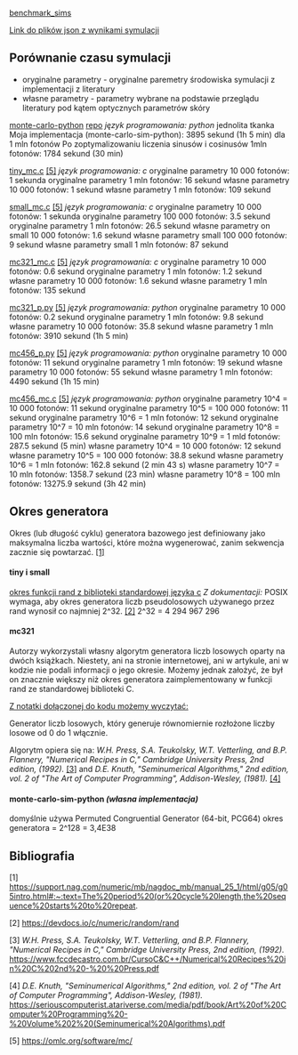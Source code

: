
[benchmark_sims](benchmark_sims)

[Link do plików json z wynikami symulacji](https://drive.google.com/drive/folders/1VByTZKmBNYR8t2rjlFV-DcrW1aDlFMf-?usp=sharing)

## Porównanie czasu symulacji

- oryginalne parametry - oryginalne paremetry środowiska symulacji z implementacji z literatury
- własne parametry - parametry wybrane na podstawie przeglądu literatury pod kątem optycznych parametrów skóry

<u>monte-carlo-python</u>
[repo](https://github.com/Mateuszq28/monte-carlo-sim-python)
*język programowania: python*
jednolita tkanka
Moja implementacja (monte-carlo-sim-python): 3895 sekund (1h 5 min) dla 1 mln fotonów
Po zoptymalizowaniu liczenia sinusów i cosinusów 1mln fotonów: 1784 sekund (30 min)

<u>tiny_mc.c</u>
[[5]](#5)
*język programowania: c*
oryginalne parametry 10 000 fotonów: 1 sekunda
oryginalne parametry 1 mln fotonów: 16 sekund
własne parametry 10 000 fotonów: 1 sekund
własne parametry 1 mln fotonów: 109 sekund

<u>small_mc.c</u>
[[5]](#5)
*język programowania: c*
oryginalne parametry 10 000 fotonów: 1 sekunda
oryginalne parametry 100 000 fotonów: 3.5 sekund
oryginalne parametry 1 mln fotonów: 26.5 sekund
własne parametry on small 10 000 fotonów: 1.6 sekund
własne parametry small 100 000 fotonów: 9 sekund
własne parametry small 1 mln fotonów: 87 sekund

<u>mc321_mc.c</u>
[[5]](#5)
*język programowania: c*
oryginalne parametry 10 000 fotonów: 0.6 sekund
oryginalne parametry 1 mln fotonów: 1.2 sekund
własne parametry 10 000 fotonów: 1.6 sekund
własne parametry 1 mln fotonów: 135 sekund

<u>mc321_p.py</u>
[[5]](#5)
*język programowania: python*
oryginalne parametry 10 000 fotonów: 0.2 sekund
oryginalne parametry 1 mln fotonów: 9.8 sekund
własne parametry 10 000 fotonów: 35.8 sekund
własne parametry 1 mln fotonów: 3910 sekund (1h 5 min)

<u>mc456_p.py</u>
[[5]](#5)
*język programowania: python*
oryginalne parametry 10 000 fotonów: 11 sekund
oryginalne parametry 1 mln fotonów: 19 sekund
własne parametry 10 000 fotonów: 55 sekund
własne parametry 1 mln fotonów: 4490 sekund (1h 15 min)

<u>mc456_mc.c</u>
[[5]](#5)
*język programowania: python*
oryginalne parametry 10^4 = 10 000 fotonów: 11 sekund
oryginalne parametry 10^5 = 100 000 fotonów: 11 sekund
oryginalne parametry 10^6 = 1 mln fotonów: 12 sekund
oryginalne parametry 10^7 = 10 mln fotonów: 14 sekund
oryginalne parametry 10^8 = 100 mln fotonów: 15.6 sekund
oryginalne parametry 10^9 = 1 mld fotonów: 287.5 sekund (5 min)
własne parametry 10^4 = 10 000 fotonów: 12 sekund
własne parametry 10^5 = 100 000 fotonów: 38.8 sekund
własne parametry 10^6 = 1 mln fotonów: 162.8 sekund (2 min 43 s)
własne parametry 10^7 = 10 mln fotonów: 1358.7 sekund (23 min)
własne parametry 10^8 = 100 mln fotonów: 13275.9 sekund (3h 42 min)


<!--
overflow and too less digits in print e notation
<u>mc456_mc.c</u>
*programming language: python*
original parameters 10^4 = 10 000 photons: 8.0297 seconds
original parameters 10^5 = 100 000 photons: 7.9869 seconds
original parameters 10^6 = 1 mln photons: 9.4164 seconds
original parameters 10^7 = 10 mln photons: 12.6733 seconds
original parameters 10^8 = 100 mln photons: 36.6226 seconds
original parameters 10^9 = 1 mld photons: 290.9062 seconds (5min)
my parameters on mc456 10^4 = 10 000 photons: 10.5652 seconds
my parameters on mc456 10^5 = 100 000 photons: 23.9545 seconds
my parameters on mc456 10^6 = 1 mln photons: 151.7471 seconds
my parameters on mc456 10^7 = 10 mln photons: 1356.2483 seconds (23 min)
my parameters on mc456 10^8 = 100 mln photons: 13290.7210 seconds (3h 42 min)
-->

## Okres generatora

Okres (lub długość cyklu) generatora bazowego jest definiowany jako maksymalna liczba wartości, które można wygenerować, zanim sekwencja zacznie się powtarzać. [[1]](#1)

#### tiny i small
<u>okres funkcji rand z biblioteki standardowej języka c</u>
*Z dokumentacji:*
POSIX wymaga, aby okres generatora liczb pseudolosowych używanego przez rand wynosił co najmniej 2^32. [[2]](#2)
2^32 = 4 294 967 296

#### mc321
Autorzy wykorzystali własny algorytm generatora liczb losowych oparty na dwóch książkach. Niestety, ani na stronie internetowej, ani w artykule, ani w kodzie nie podali informacji o jego okresie. Możemy jednak założyć, że był on znacznie większy niż okres generatora zaimplementowany w funkcji rand ze standardowej biblioteki C.

<u>Z notatki dołączonej do kodu możemy wyczytać:</u>

Generator liczb losowych, który generuje równomiernie rozłożone liczby losowe od 0 do 1 włącznie.

Algorytm opiera się na:
*W.H. Press, S.A. Teukolsky, W.T. Vetterling, and B.P.
Flannery, "Numerical Recipes in C," Cambridge University
Press, 2nd edition, (1992).* [[3]](#3)
and
*D.E. Knuth, "Seminumerical Algorithms," 2nd edition, vol. 2
of "The Art of Computer Programming", Addison-Wesley, (1981).* [[4]](#4)

#### monte-carlo-sim-python *(własna implementacja)*
domyślnie używa Permuted Congruential Generator (64-bit, PCG64)
okres generatora = 2^128 = 3,4E38



## Bibliografia

<a name="1"></a>[1] https://support.nag.com/numeric/mb/nagdoc_mb/manual_25_1/html/g05/g05intro.html#:~:text=The%20period%20(or%20cycle%20length,the%20sequence%20starts%20to%20repeat.

<a name="2"></a>[2] https://devdocs.io/c/numeric/random/rand

<a name="3"></a> [3] *W.H. Press, S.A. Teukolsky, W.T. Vetterling, and B.P.
Flannery, "Numerical Recipes in C," Cambridge University
Press, 2nd edition, (1992).*
https://www.fccdecastro.com.br/CursoC&C++/Numerical%20Recipes%20in%20C%202nd%20-%20%20Press.pdf

<a name="4"></a> [4] *D.E. Knuth, "Seminumerical Algorithms," 2nd edition, vol. 2
of "The Art of Computer Programming", Addison-Wesley, (1981).*
https://seriouscomputerist.atariverse.com/media/pdf/book/Art%20of%20Computer%20Programming%20-%20Volume%202%20(Seminumerical%20Algorithms).pdf

<a name="5"></a> [5] https://omlc.org/software/mc/











<!-- ENGLISH -->
<!-- 
## Time comparison

<u>monte-carlo-python</u>
[repo](https://github.com/Mateuszq28/monte-carlo-sim-python)
*programming language: python*
homogeneous tissue
My sim time (monte-carlo-sim-python): 3895.3408 seconds (1h 5 min) for 1 mln photons

<u>tiny_mc.c</u>
*programming language: c*
original parameters 10 000 photons: 1.2420 seconds
original parameters 1 mln photons: 16.6361 seconds
my parameters on tiny 10 000 photons: 1.1717 seconds
my parameters on tiny 1 mln photons: 108.9439 seconds

<u>small_mc.c</u>
*programming language: c*
original parameters 10 000 photons: 1.1567 seconds
original parameters 100 000 photons: 3.4751 seconds
original parameters 1 mln photons: 26.5167 seconds
my parameters on small 10 000 photons: 1.7543 seconds
my parameters on small 100 000 photons: 8.9404 seconds
my parameters on small 1 mln photons: 86.9339 seconds

<u>mc321_mc.c</u>
*programming language: c*
original parameters 10 000 photons: 0.6321 seconds
original parameters 1 mln photons: 1.2259 seconds
my parameters on mc321 10 000 photons: 1.5611 seconds
my parameters on mc321 1 mln photons: 134.7727 seconds

<u>mc321_p.py</u>
*programming language: python*
original parameters 10 000 photons: 0.2350 seconds
original parameters 1 mln photons: 9.8403 seconds
my parameters on mc321 10 000 photons: 35.7755 seconds
my parameters on mc321 1 mln photons: 3910.4484 seconds (1h 5 min)

<u>mc456_p.py</u>
*programming language: python*
original parameters 10 000 photons: 10.8785 seconds
original parameters 1 mln photons: 19.1455 seconds
my parameters on mc456 10 000 photons: 55.4248 seconds
my parameters on mc456 1 mln photons: 4490.3612 seconds (1h 15 min)

<u>mc456_mc.c</u>
*programming language: python*
original parameters 10^4 = 10 000 photons: 11.0115 seconds
original parameters 10^5 = 100 000 photons: 11.3500 seconds
original parameters 10^6 = 1 mln photons: 12.0787 seconds
original parameters 10^7 = 10 mln photons: 14.1013 seconds
original parameters 10^8 = 100 mln photons: 15.6716 seconds
original parameters 10^9 = 1 mld photons: 287.5533 seconds (5 min)
my parameters on mc456 10^4 = 10 000 photons: 12.4692 seconds
my parameters on mc456 10^5 = 100 000 photons: 38.7502 seconds
my parameters on mc456 10^6 = 1 mln photons: 162.7858 seconds (2 min 43 s)
my parameters on mc456 10^7 = 10 mln photons: 1358.7487 seconds (23 min)
my parameters on mc456 10^8 = 100 mln photons: 13275.9499 seconds (3h 42 min)
-->

<!--
overflow and too less digits in print e notation
<u>mc456_mc.c</u>
*programming language: python*
original parameters 10^4 = 10 000 photons: 8.0297 seconds
original parameters 10^5 = 100 000 photons: 7.9869 seconds
original parameters 10^6 = 1 mln photons: 9.4164 seconds
original parameters 10^7 = 10 mln photons: 12.6733 seconds
original parameters 10^8 = 100 mln photons: 36.6226 seconds
original parameters 10^9 = 1 mld photons: 290.9062 seconds (5min)
my parameters on mc456 10^4 = 10 000 photons: 10.5652 seconds
my parameters on mc456 10^5 = 100 000 photons: 23.9545 seconds
my parameters on mc456 10^6 = 1 mln photons: 151.7471 seconds
my parameters on mc456 10^7 = 10 mln photons: 1356.2483 seconds (23 min)
my parameters on mc456 10^8 = 100 mln photons: 13290.7210 seconds (3h 42 min)
-->

<!-- ## Generator period

The period (or cycle length) of a base generator is defined as the maximum number of values that can be generated before the sequence starts to repeat. [[1]](#1)

#### tiny and small
<u>c stdlib rand function perioid</u>
*From documentation:*
POSIX requires that the period of the pseudo-random number generator used by rand be at least 2^32. [[2]](#2)
2^32 = 4 294 967 296

#### mc321
The authors used their own random number generator algorithm based on two books. Unfortunately, neither on the website, nor in the paper, nor in the code did they provide information on its period. However, we can assume that it was significantly larger than the generator period implemented in the rand function from the standard C library.

<u>From the note included in the code, we can read:</u>

A random number generator that generates uniformly
distributed random numbers between 0 and 1 inclusive.

The algorithm is based on:
*W.H. Press, S.A. Teukolsky, W.T. Vetterling, and B.P.
Flannery, "Numerical Recipes in C," Cambridge University
Press, 2nd edition, (1992).* [[3]](#3)
and
*D.E. Knuth, "Seminumerical Algorithms," 2nd edition, vol. 2
of "The Art of Computer Programming", Addison-Wesley, (1981).* [[4]](#4)

#### monte-carlo-sim-python *(my implementation)*
by default it uses Permuted Congruential Generator (64-bit, PCG64)
generator period = 2^128 = 3,4E38



## Bibliography

<a name="1"></a>[1] https://support.nag.com/numeric/mb/nagdoc_mb/manual_25_1/html/g05/g05intro.html#:~:text=The%20period%20(or%20cycle%20length,the%20sequence%20starts%20to%20repeat.

<a name="2"></a>[2] https://devdocs.io/c/numeric/random/rand

<a name="3"></a> [3] *W.H. Press, S.A. Teukolsky, W.T. Vetterling, and B.P.
Flannery, "Numerical Recipes in C," Cambridge University
Press, 2nd edition, (1992).*
https://www.fccdecastro.com.br/CursoC&C++/Numerical%20Recipes%20in%20C%202nd%20-%20%20Press.pdf

<a name="4"></a> [4] *D.E. Knuth, "Seminumerical Algorithms," 2nd edition, vol. 2
of "The Art of Computer Programming", Addison-Wesley, (1981).*
https://seriouscomputerist.atariverse.com/media/pdf/book/Art%20of%20Computer%20Programming%20-%20Volume%202%20(Seminumerical%20Algorithms).pdf
 -->